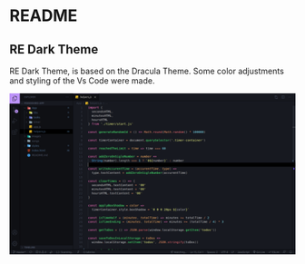 # README
## RE Dark Theme
RE Dark Theme, is based on the Dracula Theme. Some color adjustments and styling of the Vs Code were made.

<img src="./images/re-dark-theme.png" />
